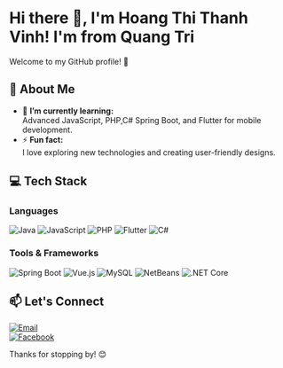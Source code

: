 # Hi there 👋, I'm Hoang Thi Thanh Vinh! I'm from Quang Tri 

Welcome to my GitHub profile! 🎉  

## 🌟 About Me   
- 🌱 **I’m currently learning:**  
  Advanced JavaScript, PHP,C# Spring Boot, and Flutter for mobile development.   
- ⚡ **Fun fact:**  
  I love exploring new technologies and creating user-friendly designs.  
## 💻 Tech Stack  
### Languages  
![Java](https://img.shields.io/badge/Java-%23ED8B00.svg?style=for-the-badge&logo=java&logoColor=white)  ![JavaScript](https://img.shields.io/badge/JavaScript-%23F7DF1E.svg?style=for-the-badge&logo=javascript&logoColor=black)  ![PHP](https://img.shields.io/badge/PHP-%23777BB4.svg?style=for-the-badge&logo=php&logoColor=white)  ![Flutter](https://img.shields.io/badge/Flutter-%2302569B.svg?style=for-the-badge&logo=flutter&logoColor=white)  ![C#](https://img.shields.io/badge/C%23-%23239120.svg?style=for-the-badge&logo=c-sharp&logoColor=white)

### Tools & Frameworks  
![Spring Boot](https://img.shields.io/badge/Spring%20Boot-%236DB33F.svg?style=for-the-badge&logo=springboot&logoColor=white)  ![Vue.js](https://img.shields.io/badge/Vue.js-%234FC08D.svg?style=for-the-badge&logo=vue.js&logoColor=white)  ![MySQL](https://img.shields.io/badge/MySQL-%2300f.svg?style=for-the-badge&logo=mysql&logoColor=white)  ![NetBeans](https://img.shields.io/badge/NetBeans-%230085C1.svg?style=for-the-badge&logo=apache-netbeans-ide&logoColor=white) ![.NET Core](https://img.shields.io/badge/.NET%20Core-%235C2D91.svg?style=for-the-badge&logo=.net&logoColor=white) 

## 📫 Let's Connect  
[![Email](https://img.shields.io/badge/Email-%23D14836.svg?style=for-the-badge&logo=gmail&logoColor=white)]( nguyenthuytrucqh2003@gmail.com)  
[![Facebook](https://img.shields.io/badge/Facebook-%231877F2.svg?style=for-the-badge&logo=facebook&logoColor=white)](facebook.com/thuytruc05/)

Thanks for stopping by! 😊

